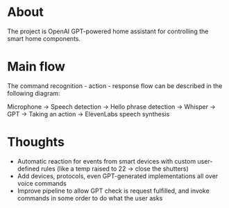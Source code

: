 # About
The project is OpenAI GPT-powered home assistant for controlling the smart home components.

# Main flow
The command recognition - action - response flow can be described in the following diagram:

Microphone -> Speech detection -> Hello phrase detection -> Whisper -> GPT -> Taking an action -> ElevenLabs speech synthesis

# Thoughts
- Automatic reaction for events from smart devices with custom user-defined rules (like a temp raised to 22 -> close the shutters)
- Add devices, protocols, even GPT-generated implementations all over voice commands
- Improve pipeline to allow GPT check is request fulfilled, and invoke commands in some order to do what the user asks